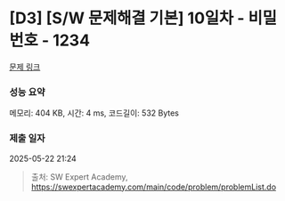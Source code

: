 # [D3] [S/W 문제해결 기본] 10일차 - 비밀번호 - 1234 

[문제 링크](https://swexpertacademy.com/main/code/problem/problemDetail.do?contestProbId=AV14_DEKAJcCFAYD) 

### 성능 요약

메모리: 404 KB, 시간: 4 ms, 코드길이: 532 Bytes

### 제출 일자

2025-05-22 21:24



> 출처: SW Expert Academy, https://swexpertacademy.com/main/code/problem/problemList.do